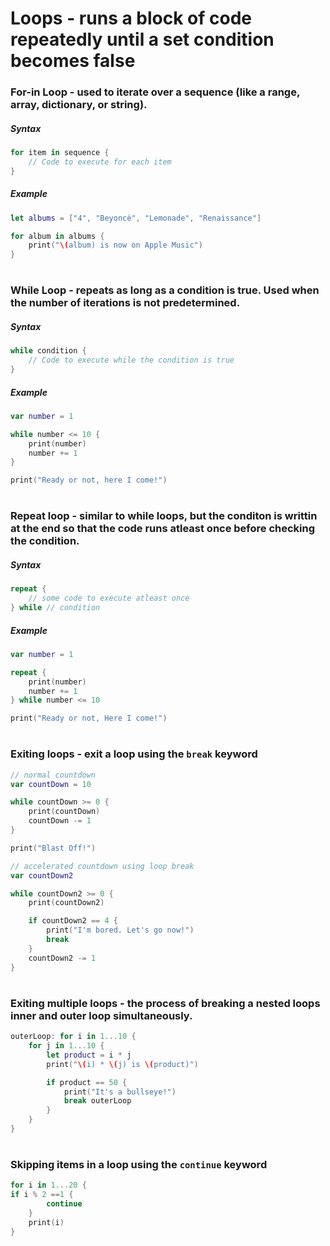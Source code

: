 # Loops - runs a block of code repeatedly until a set condition becomes false
### For-in Loop - used to iterate over a sequence (like a range, array, dictionary, or string).
##### Syntax
```Swift
for item in sequence {
    // Code to execute for each item
}
  ```
##### Example
```Swift
let albums = ["4", "Beyoncè", "Lemonade", "Renaissance"]

for album in albums {
    print("\(album) is now on Apple Music")
}
```
#
### While Loop - repeats as long as a condition is true. Used when the number of iterations is not predetermined.
##### Syntax
```Swift
while condition {
    // Code to execute while the condition is true
}
```
##### Example
```Swift
var number = 1

while number <= 10 {
    print(number)
    number += 1
}

print("Ready or not, here I come!")
```
#
### Repeat loop - similar to while loops, but the conditon is writtin at the end so that the code runs atleast once before checking the condition.
##### Syntax
```Swift
repeat {
    // some code to execute atleast once
} while // condition
```
##### Example
```Swift
var number = 1

repeat {
    print(number)
    number += 1
} while number <= 10

print("Ready or not, Here I come!")
```
#
### Exiting loops - exit a loop using the `break` keyword
```Swift
// normal countdown
var countDown = 10

while countDown >= 0 {
    print(countDown)
    countDown -= 1
}

print("Blast Off!")
```
```Swift
// accelerated countdown using loop break
var countDown2

while countDown2 >= 0 {
    print(countDown2)

    if countDown2 == 4 {
        print("I'm bored. Let's go now!")
        break
    }
    countDown2 -= 1
}
```
#
### Exiting multiple loops - the process of breaking a nested loops inner and outer loop simultaneously.
```Swift
outerLoop: for i in 1...10 {
    for j in 1...10 {
        let product = i * j
        print("\(i) * \(j) is \(product)")

        if product == 50 {
            print("It's a bullseye!")
            break outerLoop
        }
    }
}
```
#
### Skipping items in a loop using the `continue` keyword
```Swift
for i in 1...20 {
if i % 2 ==1 {
        continue
    }
    print(i)
}
```

